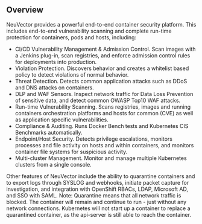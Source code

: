 ## Overview

NeuVector provides a powerful end-to-end container security platform. This includes end-to-end vulnerability scanning and complete run-time protection for containers, pods and hosts, including:

* CI/CD Vulnerability Management & Admission Control. Scan images with a Jenkins plug-in, scan registries, and enforce admission control rules for deployments into production.
* Violation Protection. Discovers behavior and creates a whitelist based policy to detect violations of normal behavior.
* Threat Detection. Detects common application attacks such as DDoS and DNS attacks on containers.
* DLP and WAF Sensors. Inspect network traffic for Data Loss Prevention of sensitive data, and detect common OWASP Top10 WAF attacks.
* Run-time Vulnerability Scanning. Scans registries, images and running containers orchestration platforms and hosts for common (CVE) as well as application specific vulnerabilities.
* Compliance & Auditing. Runs Docker Bench tests and Kubernetes CIS Benchmarks automatically.
* Endpoint/Host Security. Detects privilege escalations, monitors processes and file activity on hosts and within containers, and monitors container file systems for suspicious activity.
* Multi-cluster Management. Monitor and manage multiple Kubernetes clusters from a single console.

Other features of NeuVector include the ability to quarantine containers and to export logs through SYSLOG and webhooks, initiate packet capture for investigation, and integration with OpenShift RBACs, LDAP, Microsoft AD, and SSO with SAML. Note: Quarantine means that all network traffic is blocked. The container will remain and continue to run - just without any network connections. Kubernetes will not start up a container to replace a quarantined container, as the api-server is still able to reach the container.
